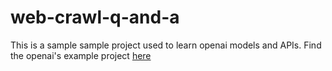 # web-crawl-q-and-a
This is a sample sample project used to learn openai models and APIs. Find the openai's example project [here](https://github.com/openai/openai-cookbook/tree/main/apps/web-crawl-q-and-a)